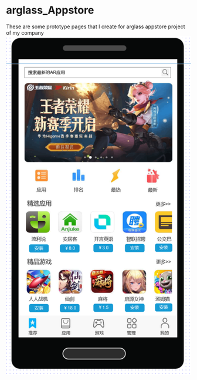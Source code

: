 # arglass_Appstore
These are some prototype pages that I create for arglass appstore project of my company
![Alt text](app_index.png?raw=true "app index page")



